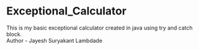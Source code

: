 # Exceptional_Calculator
This is my basic exceptional calculator created in java using try and catch block.
<br>
Author - Jayesh Suryakant Lambdade
